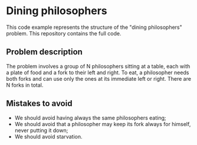 # Dining philosophers

This code example represents the structure of the "dining philosophers" problem.
This repository contains the full code.

## Problem description

The problem involves a group of N philosophers sitting at a table, each with a plate of food and a fork to their left and right.
To eat, a philosopher needs both forks and can use only the ones at its immediate left or right. There are N forks in total.

## Mistakes to avoid

* We should avoid having always the same philosophers eating;
* We should avoid that a philosopher may keep its fork always for himself, never putting it down;
* We should avoid starvation.